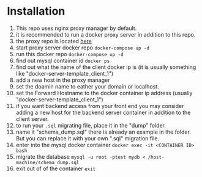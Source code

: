 # Installation

1. This repo uses nginx proxy manager by default.
1. it is recommended to run a docker proxy server in addition to this repo.
1. the proxy repo is located [here](https://github.com/JohnAwesomeJr/proxy-server)
1. start proxy server docker repo `docker-compose up -d`
1. run this docker repo `docker-compose up -d`
1. find out mysql container id `docker ps`
1. find out what the name of the client docker ip is (it is usually something like "docker-server-template_client_1")
1. add a new host in the proxy manager
1. set the doamin name to eather your domain or localhost.
1. set the Forward Hostname to the docker container ip address (usually "docker-server-template_client_1")
1. if you want backend access from your front end you may consider adding a new host for the backend server container in addition to the client server.
1. to run your `.sql` migrating file, place it in the "dump" folder.
1. name it "schema_dump.sql" there is already an example in the folder. But you can replace it with your own ".sql" migration file.
1. enter into the mysql docker container `docker exec -it <CONTAINER ID> bash`
1. migrate the database `mysql -u root -ptest mydb < /host-machine/schema_dump.sql`
1. exit out of of the container `exit`
